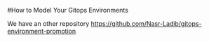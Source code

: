 #How to Model Your Gitops Environments

We have an other repository https://github.com/Nasr-Ladib/gitops-environment-promotion
